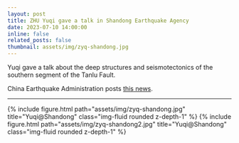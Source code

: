 ```yaml
---
layout: post
title: ZHU Yuqi gave a talk in Shandong Earthquake Agency
date: 2023-07-10 14:00:00
inline: false
related_posts: false
thumbnail: assets/img/zyq-shandong.jpg
---
```


Yuqi gave a talk about the deep structures and seismotectonics of the southern segment of the Tanlu Fault.

China Earthquake Administration posts [this news](https://www.cea.gov.cn/cea/xwzx/xydt/5734732/index.html).

***
<div class="row">
    <div class="col-sm mt-3 mt-md-0">
        {% include figure.html path="assets/img/zyq-shandong.jpg" title="Yuqi@Shandong" class="img-fluid rounded z-depth-1" %}
      {% include figure.html path="assets/img/zyq-shandong2.jpg" title="Yuqi@Shandong" class="img-fluid rounded z-depth-1" %}
    </div>
